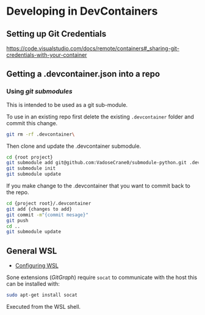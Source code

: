 # Developing in DevContainers

## Setting up Git Credentials

https://code.visualstudio.com/docs/remote/containers#_sharing-git-credentials-with-your-container

## Getting a .devcontainer.json into a repo

### Using _git submodules_

This is intended to be used as a git sub-module. 

To use in an existing repo first delete the existing `.devcontainer` folder and commit this change.

```bash
git rm -rf .devcontainer\
```

Then clone and update the .devcontainer submodule.

```bash
cd {root project}
git submodule add git@github.com:VadoseCrane0/submodule-python.git .devcontainer
git submodule init
git submodule update
```

If you make change to the .devcontainer that you want to commit back to the repo.

```bash
cd {project root}/.devcontainer
git add {changes to add}
git commit -m"{commit mesage}"
git push
cd ..
git submodule update
```

## General WSL

- [Configuring WSL](https://docs.microsoft.com/en-us/windows/wsl/wsl-config#configure-global-options-with-wslconfig)

Sone extensions (_GitGraph_) require `socat` to communicate with the host this can be installed with:

```sh
sudo apt-get install socat
```

Executed from the WSL shell.